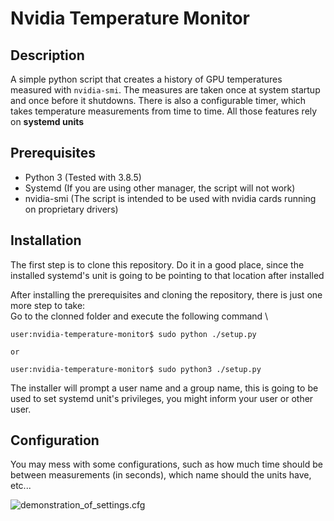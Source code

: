 # Nvidia Temperature Monitor

## Description

A simple python script that creates a history of GPU temperatures measured with `nvidia-smi`. The measures are taken once at system startup and once before it shutdowns. There is also a configurable timer, which takes temperature measurements from time to time. All those features rely on **systemd units**

## Prerequisites

* Python 3 (Tested with 3.8.5)
* Systemd (If you are using other manager, the script will not work)
* nvidia-smi (The script is intended to be used with nvidia cards running on proprietary drivers)

## Installation

The first step is to clone this repository. Do it in a good place, since the installed systemd's unit is going to be pointing to that location after installed

After installing the prerequisites and cloning the repository, there is just one more step to take: \
Go to the clonned folder and execute the following command \
```console
user:nvidia-temperature-monitor$ sudo python ./setup.py

or

user:nvidia-temperature-monitor$ sudo python3 ./setup.py
```
The installer will prompt a user name and a group name, this is going to be used to set systemd unit's privileges, you might inform your user or other user.

## Configuration

You may mess with some configurations, such as how much time should be between measurements (in seconds), which name should the units have, etc...

![demonstration_of_settings.cfg](https://i.imgur.com/ABA1mET.png)
